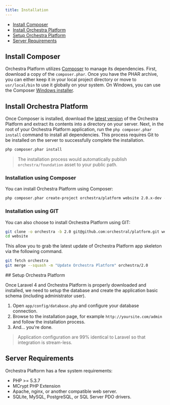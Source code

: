 ```yaml
---
title: Installation
---
```


* [Install Composer](#install-composer)
* [Install Orchestra Platform](#install-orchestra-platform)
* [Setup Orchestra Platform](#setup-orchestra-platform)
* [Server Requirements](#server-requirement)

## Install Composer

Orchestra Platform utilizes [Composer](http://getcomposer.org/) to manage its dependencies. First, download a copy of the `composer.phar`. Once you have the PHAR archive, you can either keep it in your local project directory or move to `usr/local/bin` to use it globally on your system. On Windows, you can use the Composer [Windows installer](https://getcomposer.org/Composer-Setup.exe).

## Install Orchestra Platform

Once Composer is installed, download the [latest version](https://github.com/orchestral/platform/archive/master.zip) of the Orchestra Platform and extract its contents into a directory on your server. Next, in the root of your Orchestra Platform application, run the `php composer.phar install` command to install all dependencies. This process requires Git to be installed on the server to successfully complete the installation.

```bash
php composer.phar install
```

> The installation process would automatically publish `orchestra/foundation` asset to your public path.

### Installation using Composer

You can install Orchestra Platform using Composer:

```bash
php composer.phar create-project orchestra/platform website 2.0.x-dev --prefer-dist
```

### Installation using GIT

You can also choose to install Orchestra Platform using GIT:

```bash
git clone -o orchestra -b 2.0 git@github.com:orchestral/platform.git website
cd website
```

This allow you to grab the latest update of Orchestra Platform app skeleton via the following command.

```bash
git fetch orchestra
git merge --squash -m "Update Orchestra Platform" orchestra/2.0
```

</article>

<article id="setup-orchestra">
## Setup Orchestra Platform

Once Laravel 4 and Orchestra Platform is properly downloaded and installed, we need to setup the database and create the application basic schema (including administrator user).

1. Open `app/config/database.php` and configure your database connection.
2. Browse to the installation page, for example `http://yoursite.com/admin` and follow the installation process.
3. And... you're done.

> Application configuration are 99% identical to Laravel so that integration is stream-less.

## Server Requirements

Orchestra Plaftorm has a few system requirements:

* PHP >= 5.3.7
* MCrypt PHP Extension
* Apache, nginx, or another compatible web server.
* SQLite, MySQL, PostgreSQL, or SQL Server PDO drivers.
